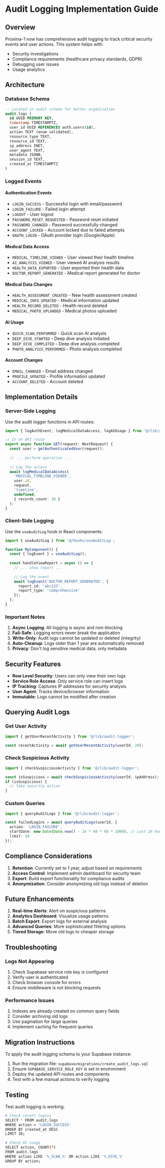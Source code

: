 # Audit Logging Implementation Guide

## Overview

Proxima-1 now has comprehensive audit logging to track critical security events and user actions. This system helps with:
- Security investigations
- Compliance requirements (healthcare privacy standards, GDPR)
- Debugging user issues
- Usage analytics

## Architecture

### Database Schema

```sql
-- Located in audit schema for better organization
audit.logs (
  id UUID PRIMARY KEY,
  timestamp TIMESTAMPTZ,
  user_id UUID REFERENCES auth.users(id),
  action TEXT (enum validated),
  resource_type TEXT,
  resource_id TEXT,
  ip_address INET,
  user_agent TEXT,
  metadata JSONB,
  session_id TEXT,
  created_at TIMESTAMPTZ
)
```

### Logged Events

#### Authentication Events
- `LOGIN_SUCCESS` - Successful login with email/password
- `LOGIN_FAILURE` - Failed login attempt
- `LOGOUT` - User logout
- `PASSWORD_RESET_REQUESTED` - Password reset initiated
- `PASSWORD_CHANGED` - Password successfully changed
- `ACCOUNT_LOCKED` - Account locked due to failed attempts
- `OAUTH_LOGIN` - OAuth provider login (Google/Apple)

#### Medical Data Access
- `MEDICAL_TIMELINE_VIEWED` - User viewed their health timeline
- `AI_ANALYSIS_VIEWED` - User viewed AI analysis results
- `HEALTH_DATA_EXPORTED` - User exported their health data
- `DOCTOR_REPORT_GENERATED` - Medical report generated for doctor

#### Medical Data Changes
- `HEALTH_ASSESSMENT_CREATED` - New health assessment created
- `MEDICAL_INFO_UPDATED` - Medical information updated
- `HEALTH_RECORD_DELETED` - Health record deleted
- `MEDICAL_PHOTO_UPLOADED` - Medical photos uploaded

#### AI Usage
- `QUICK_SCAN_PERFORMED` - Quick scan AI analysis
- `DEEP_DIVE_STARTED` - Deep dive analysis initiated
- `DEEP_DIVE_COMPLETED` - Deep dive analysis completed
- `PHOTO_ANALYSIS_PERFORMED` - Photo analysis completed

#### Account Changes
- `EMAIL_CHANGED` - Email address changed
- `PROFILE_UPDATED` - Profile information updated
- `ACCOUNT_DELETED` - Account deleted

## Implementation Details

### Server-Side Logging

Use the audit logger functions in API routes:

```typescript
import { logAuthEvent, logMedicalDataAccess, logAIUsage } from '@/lib/audit-logger';

// In an API route
export async function GET(request: NextRequest) {
  const user = getAuthenticatedUser(request);
  
  // ... perform operation ...
  
  // Log the access
  await logMedicalDataAccess(
    'MEDICAL_TIMELINE_VIEWED',
    user.id,
    request,
    'timeline',
    undefined,
    { records_count: 10 }
  );
}
```

### Client-Side Logging

Use the `useAuditLog` hook in React components:

```typescript
import { useAuditLog } from '@/hooks/useAuditLog';

function MyComponent() {
  const { logEvent } = useAuditLog();
  
  const handleViewReport = async () => {
    // ... show report ...
    
    // Log the event
    await logEvent('DOCTOR_REPORT_GENERATED', {
      report_id: 'abc123',
      report_type: 'comprehensive'
    });
  };
}
```

### Important Notes

1. **Async Logging**: All logging is async and non-blocking
2. **Fail-Safe**: Logging errors never break the application
3. **Write-Only**: Audit logs cannot be updated or deleted (integrity)
4. **Auto-Cleanup**: Logs older than 1 year are automatically removed
5. **Privacy**: Don't log sensitive medical data, only metadata

## Security Features

- **Row Level Security**: Users can only view their own logs
- **Service Role Access**: Only service role can insert logs
- **IP Tracking**: Captures IP addresses for security analysis
- **User Agent**: Tracks device/browser information
- **Immutable**: Logs cannot be modified after creation

## Querying Audit Logs

### Get User Activity

```typescript
import { getUserRecentActivity } from '@/lib/audit-logger';

const recentActivity = await getUserRecentActivity(userId, 20);
```

### Check Suspicious Activity

```typescript
import { checkSuspiciousActivity } from '@/lib/audit-logger';

const isSuspicious = await checkSuspiciousActivity(userId, ipAddress);
if (isSuspicious) {
  // Take security action
}
```

### Custom Queries

```typescript
import { queryAuditLogs } from '@/lib/audit-logger';

const failedLogins = await queryAuditLogs(userId, {
  action: 'LOGIN_FAILURE',
  startDate: new Date(Date.now() - 24 * 60 * 60 * 1000), // Last 24 hours
  limit: 10
});
```

## Compliance Considerations

1. **Retention**: Currently set to 1 year, adjust based on requirements
2. **Access Control**: Implement admin dashboard for security team
3. **Export**: Build export functionality for compliance audits
4. **Anonymization**: Consider anonymizing old logs instead of deletion

## Future Enhancements

1. **Real-time Alerts**: Alert on suspicious patterns
2. **Analytics Dashboard**: Visualize usage patterns
3. **Batch Export**: Export logs for external analysis
4. **Advanced Queries**: More sophisticated filtering options
5. **Tiered Storage**: Move old logs to cheaper storage

## Troubleshooting

### Logs Not Appearing

1. Check Supabase service role key is configured
2. Verify user is authenticated
3. Check browser console for errors
4. Ensure middleware is not blocking requests

### Performance Issues

1. Indexes are already created on common query fields
2. Consider archiving old logs
3. Use pagination for large queries
4. Implement caching for frequent queries

## Migration Instructions

To apply the audit logging schema to your Supabase instance:

1. Run the migration file: `supabase/migrations/create_audit_logs.sql`
2. Ensure `SUPABASE_SERVICE_ROLE_KEY` is set in environment
3. Deploy the updated API routes and components
4. Test with a few manual actions to verify logging

## Testing

Test audit logging is working:

```bash
# Check recent logins
SELECT * FROM audit.logs 
WHERE action = 'LOGIN_SUCCESS' 
ORDER BY created_at DESC 
LIMIT 10;

# Check AI usage
SELECT action, COUNT(*) 
FROM audit.logs 
WHERE action LIKE '%_SCAN_%' OR action LIKE '%_DIVE_%'
GROUP BY action;
```